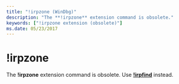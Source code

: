 ```yaml
---
title: "!irpzone (WinDbg)"
description: "The **!irpzone** extension command is obsolete."
keywords: ["!irpzone extension (obsolete)"]
ms.date: 05/23/2017
---
```


# !irpzone

The **!irpzone** extension command is obsolete. Use [**!irpfind**](-irpfind.md) instead.
